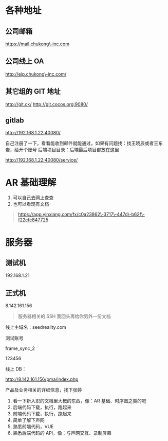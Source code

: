 # 各种地址

## 公司邮箱

https://mail.chukong\-inc.com

## 公司线上 OA

http://eip.chukong\-inc.com/

## 其它组的 GIT 地址

http://git.ck/
http://git.cocos.org:9080/

## gitlab

http://192.168.1.22:40080/

自己注册了一下，看看能收到邮件就能通过，如果有问题找：找王晓辰或者王东岩，给开个账号
后端项目目录：后端最后项目都放在这里

http://192.168.1.22:40080/service/

# AR 基础理解

1. 可以自己去网上查查
2. 也可以看现有文档

> https://app.yinxiang.com/fx/c0a23862\-3717\-447d\-b62f\-f22cfc847725

# 服务器

## 测试机

192.168.1.21

## 正式机

8.142.161.156

> 服务器相关的 SSH 我回头再给你另外一份文档

线上主域名：seedreality.com

测试账号

frame_sync_2

123456

线上 DB：

http://8.142.161.156/pma/index.php

产品及业务相关的详细信息，找下张婷

1. 看一下新入职的文档里大概的东西，像：AR 基础、时序图之类的吧
2. 后端代码下载，执行，跑起来
3. 前端代码下载，执行，跑起来
4. 简单了解下声网
5. 熟悉前端代码，VUE
6. 熟悉后端代码的 API，像：与声网交互、录制屏幕
